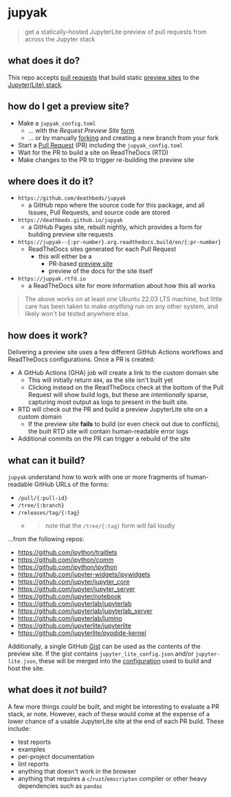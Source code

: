 # jupyak

> get a statically-hosted JupyterLite preview of pull requests from across the Jupyter
> stack

## what does it do?

This repo accepts [pull requests](#how-does-it-work) that build static
[preview sites](#how-do-i-get-a-preview-site) to the
[Jupyter(Lite) stack](#what-can-it-build).

## how do I get a preview site?

- Make a `jupyak_config.toml`
  - ... with the _Request Preview Site_ [form]
  - ... or by manually [forking][fork] and creating a new branch from your fork
- Start a [Pull Request][pulls] (PR) including the `jupyak_config.toml`
- Wait for the PR to build a site on ReadTheDocs (RTD)
- Make changes to the PR to trigger re-building the preview site

## where does it do it?

- `https://github.com/deathbeds/jupyak`
  - a GitHub repo where the source code for this package, and all Issues, Pull Requests,
    and source code are stored
- `https://deathbeds.github.io/jupyak`
  - a GitHub Pages site, rebuilt nightly, which provides a form for building preview
    site requests
- `https://jupyak--{:pr-number}.org.readthedocs.build/en/{:pr-number}`
  - ReadTheDocs sites generated for each Pull Request
    - this will either be a
      - PR-based [preview site](#how-do-i-get-a-preview-site)
      - preview of the docs for the site itself
- `https://jupyak.rtfd.io`
  - a ReadTheDocs site for more information about how this all works

> The above works on at least _one_ Ubuntu 22.03 LTS machine, but little care has been
> taken to make _anything_ run on any other system, and likely won't be tested anywhere
> else.

## how does it work?

Delivering a preview site uses a few different GitHub Actions workflows and ReadTheDocs
configurations. Once a PR is created:

- A GitHub Actions (GHA) job will create a link to the custom domain site
  - This will initially return `404`, as the site isn't built yet
  - Clicking instead on the ReadTheDocs check at the bottom of the Pull Request will
    show build logs, but these are _intentionally_ sparse, capturing most output as logs
    to present in the built site.
- RTD will check out the PR and build a preview JupyterLite site on a custom domain
  - If the preview site **fails** to build (or even check out due to conflicts), the
    built RTD site will contain human-readable error logs
- Additional commits on the PR can trigger a rebuild of the site

## what can it build?

`jupyak` understand how to work with one or more fragments of human-readable GitHub URLs
of the forms:

- `/pull/{:pull-id}`
- `/tree/{:branch}`
- `/releases/tag/{:tag}`
  - > note that the `/tree/{:tag}` form will fail loudly

...from the following repos:

- https://github.com/ipython/traitlets
- https://github.com/ipython/comm
- https://github.com/ipython/ipython
- https://github.com/jupyter-widgets/ipywidgets
- https://github.com/jupyter/jupyter_core
- https://github.com/jupyter/jupyter_server
- https://github.com/jupyter/notebook
- https://github.com/jupyterlab/jupyterlab
- https://github.com/jupyterlab/jupyterlab_server
- https://github.com/jupyterlab/lumino
- https://github.com/jupyterlite/jupyterlite
- https://github.com/jupyterlite/pyodide-kernel

Additionally, a single GitHub [Gist][gist] can be used as the contents of the preview
site. If the gist contains `jupyter_lite_config.json` and/or `jupyter-lite.json`, these
will be merged into the [configuration][lite-config] used to build and host the site.

## what does it _not_ build?

A few more things _could_ be built, and might be interesting to evaluate a PR stack, ar
note. However, each of these would come at the expense of a lower chance of a usable
JupyterLite site at the end of each PR build. These include:

- test reports
- examples
- per-project documentation
- lint reports
- anything that doesn't work in the browser
- anything that requires a `c`/`rust`/`emscripten` compiler or other heavy dependencies
  such as `pandas`

[issues]: https://github.com/deathbeds/jupyak/issues
[pulls]: https://github.com/deathbeds/jupyak/pulls
[form]: https://deathbeds.github.io/jupyak/new.html
[fork]: https://github.com/deathbeds/jupyak/fork
[gist]: https://gist.github.com/
[pages-badge]:
  https://github.com/deathbeds/jupyak/actions/workflows/pages.yml/badge.svg?branch=main
[pages-status]: https://github.com/deathbeds/jupyak/actions/workflows/pages.yml
[lite-config]:
  https://jupyterlite.readthedocs.io/en/latest/howto/configure/config_files.html

